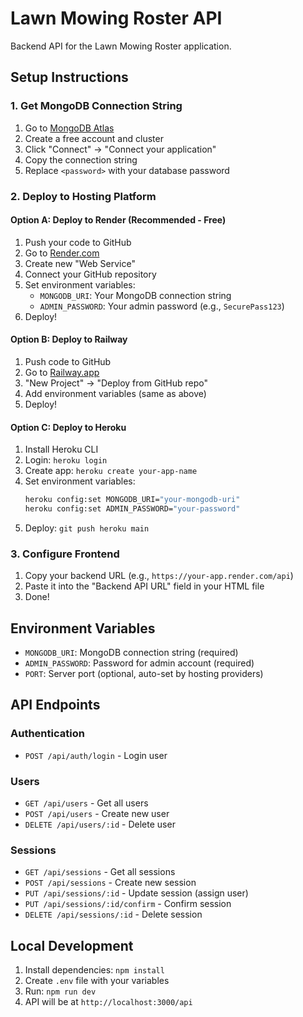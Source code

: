 # Lawn Mowing Roster API

Backend API for the Lawn Mowing Roster application.

## Setup Instructions

### 1. Get MongoDB Connection String

1. Go to [MongoDB Atlas](https://www.mongodb.com/cloud/atlas)
2. Create a free account and cluster
3. Click "Connect" → "Connect your application"
4. Copy the connection string
5. Replace `<password>` with your database password

### 2. Deploy to Hosting Platform

#### Option A: Deploy to Render (Recommended - Free)

1. Push your code to GitHub
2. Go to [Render.com](https://render.com)
3. Create new "Web Service"
4. Connect your GitHub repository
5. Set environment variables:
   - `MONGODB_URI`: Your MongoDB connection string
   - `ADMIN_PASSWORD`: Your admin password (e.g., `SecurePass123`)
6. Deploy!

#### Option B: Deploy to Railway

1. Push code to GitHub
2. Go to [Railway.app](https://railway.app)
3. "New Project" → "Deploy from GitHub repo"
4. Add environment variables (same as above)
5. Deploy!

#### Option C: Deploy to Heroku

1. Install Heroku CLI
2. Login: `heroku login`
3. Create app: `heroku create your-app-name`
4. Set environment variables:
   ```bash
   heroku config:set MONGODB_URI="your-mongodb-uri"
   heroku config:set ADMIN_PASSWORD="your-password"
   ```
5. Deploy: `git push heroku main`

### 3. Configure Frontend

1. Copy your backend URL (e.g., `https://your-app.render.com/api`)
2. Paste it into the "Backend API URL" field in your HTML file
3. Done!

## Environment Variables

- `MONGODB_URI`: MongoDB connection string (required)
- `ADMIN_PASSWORD`: Password for admin account (required)
- `PORT`: Server port (optional, auto-set by hosting providers)

## API Endpoints

### Authentication
- `POST /api/auth/login` - Login user

### Users
- `GET /api/users` - Get all users
- `POST /api/users` - Create new user
- `DELETE /api/users/:id` - Delete user

### Sessions
- `GET /api/sessions` - Get all sessions
- `POST /api/sessions` - Create new session
- `PUT /api/sessions/:id` - Update session (assign user)
- `PUT /api/sessions/:id/confirm` - Confirm session
- `DELETE /api/sessions/:id` - Delete session

## Local Development

1. Install dependencies: `npm install`
2. Create `.env` file with your variables
3. Run: `npm run dev`
4. API will be at `http://localhost:3000/api`